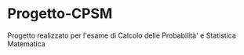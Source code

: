 # Progetto-CPSM

Progetto realizzato per l'esame di Calcolo delle Probabilità' e Statistica Matematica

